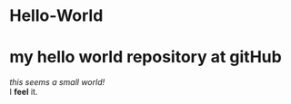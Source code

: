 # Hello-World
my hello world repository at gitHub
======================================
*this seems a small world!*  
I **feel** it.
